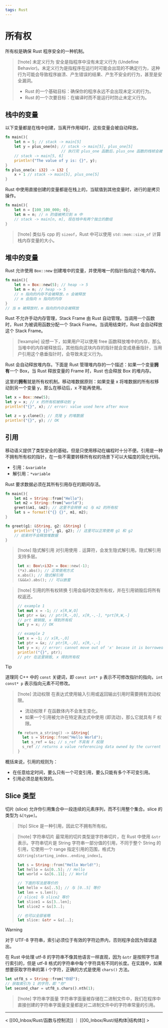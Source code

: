 ```yaml
---
tags: Rust
---
```


# 所有权

所有权是确保 Rust 程序安全的一种机制。

> [!note] 未定义行为
> 安全是指程序中没有未定义行为 (Undefine Behavior)。未定义行为是指程序在运行时可能会出现的不确定行为，这种行为可能会导致程序崩溃、产生错误的结果、产生不安全的行为，甚至是安全漏洞。
> - Rust 的一个基础目标：确保你的程序永远不会出现未定义的行为。
> - Rust 的一个次要目标：在编译时而不是运行时防止未定义行为。

## 栈中的变量

以下变量都是在栈中创建，当离开作用域时，这些变量会被自动释放。

```rust
fn main(){
    let n = 5; // stack -> main[5]
    let y = plus_one(n); // stack -> main[5], plus_one[5]
                         // 执行完 plus_one 函数后，plus_one 函数的栈帧会被弹出
    // stack -> main[5, 6]
    println!("The value of y is: {}", y);
}
fn plus_one(x: i32) -> i32 {
    x + 1 // stack -> main[5], plus_one[5]
}
```

Rust 中使用直接创建的变量都是在栈上的，当赋值到其他变量时，进行的是拷贝操作。

```Rust
fn main(){
    let n = [100_100_000; 0];
    let m = n; // n 的值被拷贝到 m 中
    // stack -> main[n, m], 现在栈中有两个独立的数组
}
```

> [!note] 类似与 cpp 的 `sizeof`，Rust 中可以使用 `std::mem::size_of` 计算栈内存变量的大小。

## 堆中的变量

Rust 允许使用 `Box::new` 创建堆中的变量，并使用唯一的指针指向这个堆内存。

```Rust
fn main(){
    let n = Box::new(5); // heap -> 5
    let m = n; // heap -> 5
    // n 指向的内存不会被释放，n 会被释放
    // m 会指向 n 指向的内存
}
// 当 m 被释放时，m 指向的内存会被释放
```

Rust 不允许手动内存管理，Stack Frame 由 Rust 自动管理。当调用一个函数时，Rust 为被调用函数分配一个 Stack Frame。当调用结束时，Rust 会自动释放这个 Stack Frame。

> [!example]
> 设想一下，如果用户可以使用 free 函数释放堆中的内存，那么当堆中的内存被释放后，其他指向这块内存的指针就会变成悬垂指针，当用户引用这个悬垂指针时，会导致未定义行为。

Rust 会自动释放堆内存。下面是 Rust 管理堆内存的一个描述：如果一个变量**拥有**一个 Box，当 Rust 释放变量的 Frame 时，Rust 也会释放 Box 的堆内存。

这里的**拥有**就是所有权机制。移动堆数据原则：如果变量 x 将堆数据的所有权移动到另一个变量 y，那么在移动后，x 不能再使用。

```Rust
let x = Box::new(5);
let y = x; // x 的所有权被移动到 y
println!("{}", x); // error: value used here after move

let z = y.clone(); // 克隆 y 的堆数据
println!("{}", y); // OK
```

## 引用

移动语义提供了类型安全的基础，但是只使用移动在编程时十分不便。引用是一种不拥有所有权的指针，在一些不需要转移所有权的场景下可以大幅度的简化代码。
- 引用：`&variable`
- 解引用：`*variable`

Rust 要求数据必须在其所有引用存在的期间存活。

```Rust
fn main(){
	let m1 = String::from("Hello");
	let m2 = String::from("world");
	greet(&m1, &m2); // 这里不会转移 m1 与 m2 的所有权
	let s = format!("{} {}", m1, m2);
}

fn greet(g1: &String, g2: &String) {
	println!("{} {}!", g1, g2); // 这里可以正常使用 g1 和 g2
	// 结束时不会释放堆数据
}
```

> [!note] 隐式解引用
> 对引用使用 `.` 运算符，会发生隐式解引用。隐式解引用支持多层。
> ```Rust
> let x: Box\<i32> = Box::new(-1);
> (*x).abs(); // 正常使用方式
> x.abs(); // 隐式解引用
> (&&&x).abs(); // 可以嵌套
> ```

> [!note] 引用的所有权转换
> 引用会临时改变所有权，并在引用销毁后将所有权返还。
> ```Rust
> // example 1
> let mut x = -1; // x[R,W,O]
> let ptr = &x; // ptr[R,-,O], x[R,-,-], *prt[R,W,-]
> // prt 被销毁, x 得到所有权
> let y = x; // OK
> 
> // example 2
> let x = -1; // x[R,-,O]
> let ptr = &x; // ptr[R,-,O], x[R,-,-]
> let y = x; // error: cannot move out of 'x' becase it is borrowed
> println!("{}", ptr);
> // ptr 在这里销毁, x 得到所有权
> ```

> [!tip]
> 道理同 C++ 中的 `const` 关键词，即 `const int* p` 表示不可修改指针的指向，`int const* p` 表示指向元素不可修改。

> [!note] 流动权限
> 在表达式使用输入引用或返回输出引用时需要拥有流动权限。
> - 流动权限 F 在函数体内不会发生变化。
> - 如果一个引用被允许在特定表达式中使用 (即流动)，那么它就具有 F 权限。
> ```Rust
> fn return_a_string() -> &String{
> 	let s = String::from("Hello World");
> 	let s_ref = &s; // s_ref 不具有 F 权限
> 	s_ref // returns a value referencing data owned by the current function
> }
> ```

概括来说，引用的规则为：
- 在任意给定时间，要么只有一个可变引用，要么只能有多个不可变引用。
- 引用必须总是有效的。

## Slice 类型

切片 (slice) 允许你引用集合中一段连续的元素序列，而不引用整个集合。slice 的类型为 `&[type]`。

> [!tip] Slice 是一种引用，因此它不拥有所有权。

> [!note] 字符串切片
> 最常用的切片类型是字符串切片，在 Rust 中使用 `&str` 表示。字符串切片是 String 字符串一部分值的引用，不同于整个 String 的引用，它使用一个 range 指定引用的范围，格式为 `&String[starting_index..ending_index]`。
> ```rust
> let s = String::from("Hello World!");
> let hello = &s[0..5]; // Hello
> let world = &s[6..11]; // World
>
> // 下面的写法是等价的
> let hello = &s[..5]; // 与 [0..5] 等价
> let len = s.len();
> // slice1 与 slice2 等价
> let slice1 = &s[3..len];
> let slice2 = &s[3..];
>
> // 也可以全部省略
> let slice: &str = &s[..];
> ```

> [!warning]
> 对于 UTF-8 字符串，索引必须位于有效的字符边界内，否则程序会因为错误退出。
>
> 在 Rust 中处理 utf-8 的字符串不像其他语言一样直观，因为 `&str` 是按照字节进行索引的，但是 utf-8 格式的字符串中每个字符具有不同的长度。在实践中，如果想要获取字符串的第 i 个字符，正确的方式是使用 `chars()` 方法。
> ```rust
> let utf8_s = String::from("你好");
 > // 获取索引为 1 的字符，即 "你"
> let second_char = utf8_s.chars().nth(1);
> ```

> [!note] 字符串字面量
> 字符串字面量被存储在二进制文件中，我们在程序中直接创建的字符串字面量变量都是对二进制文件中的字符串常量的引用。

---
< [[00_Inbox/Rust/函数与控制流]] ｜ [[00_Inbox/Rust/结构体|结构体]] >
